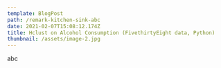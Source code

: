 ```yaml
---
template: BlogPost
path: /remark-kitchen-sink-abc
date: 2021-02-07T15:08:12.174Z
title: Hclust on Alcohol Consumption (FivethirtyEight data, Python)
thumbnail: /assets/image-2.jpg
---
```

abc
